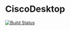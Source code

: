 # CiscoDesktop
[![Build Status](https://travis-ci.org/VitorAmrm/CiscoDesktop.svg?branch=develop)](https://travis-ci.org/pages-themes/hacker)
